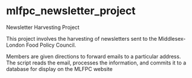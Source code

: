 # mlfpc_newsletter_project
Newsletter Harvesting Project

This project involves the harvesting of newsletters sent to the Middlesex-London Food Policy Council.  

Members are given directions to forward emails to a particular address.  
The script reads the email, processes the information, and commits it to a database for display on the MLFPC website
